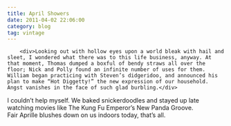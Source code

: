 ```yaml
---
title: April Showers
date: 2011-04-02 22:06:00
category: blog
tag: vintage
---
```

        <div>Looking out with hollow eyes upon a world bleak with hail and sleet, I wondered what there was to this life business, anyway. At that moment, Thomas dumped a boxful of bendy straws all over the floor; Nick and Polly found an infinite number of uses for them. William began practicing with Steven’s didgeridoo, and announced his plan to make “Hot Diggetty!” the new expression of our household. Angst vanishes in the face of such glad burbling.</div>

<div>I couldn’t help myself. We baked snickerdoodles and stayed up late watching movies like The Kung Fu Emperor’s New Panda Groove.</div>

<div>Fair Aprille blushes down on us indoors today, that’s all.</div>